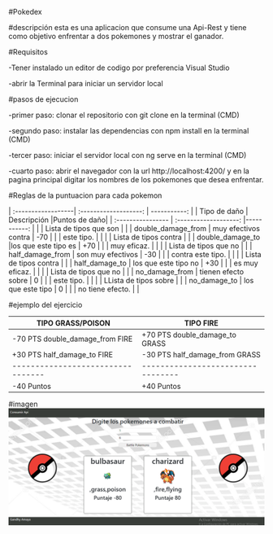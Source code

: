 #Pokedex

#descripción
esta es una aplicacion que consume una Api-Rest y tiene como objetivo enfrentar
a dos pokemones y mostrar el ganador.

#Requisitos

-Tener instalado un editor de codigo por preferencia Visual Studio

-abrir la Terminal para iniciar un servidor local

#pasos de ejecucion

-primer paso: clonar el repositorio con git clone en la terminal (CMD)

-segundo paso: instalar las dependencias con npm install en la terminal (CMD)

-tercer paso: iniciar el servidor local con ng serve en la terminal (CMD)

-cuarto paso: abrir el navegador con la url http://localhost:4200/ y en la pagina 
principal digitar los nombres de los pokemones que desea enfrentar.


#Reglas de la puntuacion para cada pokemon


| :------------------| :-------------------:  | -----------: |
|    Tipo de daño    |      Descripción       |Puntos de daño|
| :----------------  | :-------------------:  |-----------:  |
|                    | Lista de tipos que son |              |
| double_damage_from | muy efectivos contra   |     -70      |
|                    | este tipo.             |              |
|                    | Lista de tipos contra  |              |
|   double_damage_to |los que este tipo es    |      +70     |
|                    |  muy eficaz.           |              |
|                    | Lista de tipos que no  |              |
|   half_damage_from | son muy efectivos      |      -30     |
|                    | contra este tipo.      |              |
|                    | Lista de tipos contra  |              |
|   half_damage_to   | los que este tipo no   |      +30     |
|                    | es muy eficaz.         |              |
|                    | Lista de tipos que no  |              |
|   no_damage_from   | tienen efecto sobre    |       0      |
|                    | este tipo.             |              |
|                    | LLista de tipos sobre  |              |
|   no_damage_to     | los que este tipo      |       0      |
|                    | no tiene efecto.       |              |

#ejemplo del ejercicio

|        TIPO GRASS/POISON        |               TIPO FIRE         |
|---------------------------------|---------------------------------|
| -70 PTS double_damage_from FIRE | +70 PTS double_damage_to GRASS  |
| +30 PTS half_damage_to FIRE     | -30 PTS half_damage_from GRASS  |
|---------------------------------|---------------------------------|
|          -40 Puntos             |           +40 Puntos            |

#imagen
![pokedex](/src/assets/image/Captura.PNG)




